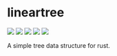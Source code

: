 # lineartree

[![](https://img.shields.io/crates/v/lineartree.svg)](https://crates.io/crates/lineartree)
[![](https://api.travis-ci.com/frapa/lineartree.svg)](https://crates.io/crates/lineartree)
[![](https://docs.rs/lineartree/badge.svg)](https://docs.rs/lineartree/0.1.0/lineartree)
[![](https://img.shields.io/badge/License-MIT-green.svg)](https://mit-license.org/)
[![](https://tokei.rs/b1/github/frapa/lineartree)](https://github.com/frapa/lineartree)

A simple tree data structure for rust. 

